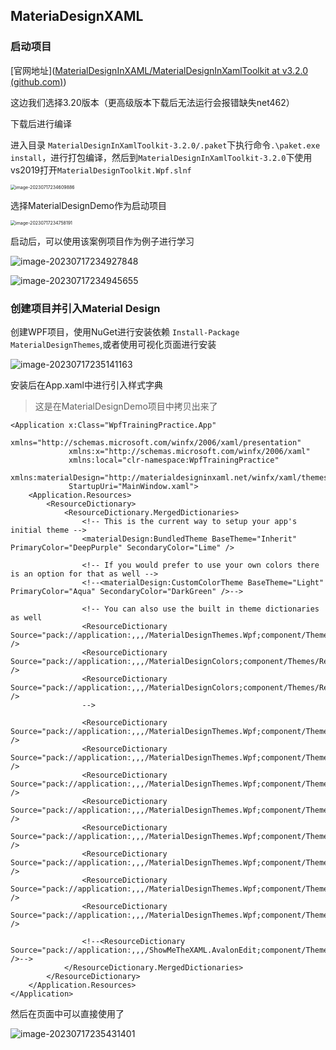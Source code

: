 ## MateriaDesignXAML

### 启动项目

[官网地址]([MaterialDesignInXAML/MaterialDesignInXamlToolkit at v3.2.0 (github.com)](https://github.com/MaterialDesignInXAML/MaterialDesignInXamlToolkit/tree/v3.2.0))

这边我们选择3.20版本（更高级版本下载后无法运行会报错缺失net462）

下载后进行编译

进入目录 `MaterialDesignInXamlToolkit-3.2.0/.paket`下执行命令`.\paket.exe install`，进行打包编译，然后到`MaterialDesignInXamlToolkit-3.2.0`下使用vs2019打开`MaterialDesignToolkit.Wpf.slnf`

<img src="%E4%BD%BF%E7%94%A8MateriaDesignXAML-UI%E6%A1%86%E6%9E%B6-WPF.assets/image-20230717234609886.png" alt="image-20230717234609886" style="zoom:50%;" />

选择MaterialDesignDemo作为启动项目

<img src="%E4%BD%BF%E7%94%A8MateriaDesignXAML-UI%E6%A1%86%E6%9E%B6-WPF.assets/image-20230717234758191.png" alt="image-20230717234758191" style="zoom:50%;" />

启动后，可以使用该案例项目作为例子进行学习

![image-20230717234927848](%E4%BD%BF%E7%94%A8MateriaDesignXAML-UI%E6%A1%86%E6%9E%B6-WPF.assets/image-20230717234927848.png)



![image-20230717234945655](%E4%BD%BF%E7%94%A8MateriaDesignXAML-UI%E6%A1%86%E6%9E%B6-WPF.assets/image-20230717234945655.png)



### 创建项目并引入Material Design

创建WPF项目，使用NuGet进行安装依赖 `Install-Package MaterialDesignThemes`,或者使用可视化页面进行安装

![image-20230717235141163](%E4%BD%BF%E7%94%A8MateriaDesignXAML-UI%E6%A1%86%E6%9E%B6-WPF.assets/image-20230717235141163.png)



安装后在App.xaml中进行引入样式字典

> 这是在MaterialDesignDemo项目中拷贝出来了

```xaml
<Application x:Class="WpfTrainingPractice.App"
             xmlns="http://schemas.microsoft.com/winfx/2006/xaml/presentation"
             xmlns:x="http://schemas.microsoft.com/winfx/2006/xaml"
             xmlns:local="clr-namespace:WpfTrainingPractice"
             xmlns:materialDesign="http://materialdesigninxaml.net/winfx/xaml/themes"
             StartupUri="MainWindow.xaml">
    <Application.Resources>
        <ResourceDictionary>
            <ResourceDictionary.MergedDictionaries>
                <!-- This is the current way to setup your app's initial theme -->
                <materialDesign:BundledTheme BaseTheme="Inherit" PrimaryColor="DeepPurple" SecondaryColor="Lime" />

                <!-- If you would prefer to use your own colors there is an option for that as well -->
                <!--<materialDesign:CustomColorTheme BaseTheme="Light" PrimaryColor="Aqua" SecondaryColor="DarkGreen" />-->

                <!-- You can also use the built in theme dictionaries as well
                <ResourceDictionary Source="pack://application:,,,/MaterialDesignThemes.Wpf;component/Themes/MaterialDesignTheme.Light.xaml" />
                <ResourceDictionary Source="pack://application:,,,/MaterialDesignColors;component/Themes/Recommended/Primary/MaterialDesignColor.DeepPurple.xaml" />
                <ResourceDictionary Source="pack://application:,,,/MaterialDesignColors;component/Themes/Recommended/Accent/MaterialDesignColor.Lime.xaml" />
                -->

                <ResourceDictionary Source="pack://application:,,,/MaterialDesignThemes.Wpf;component/Themes/MaterialDesignTheme.Button.xaml" />
                <ResourceDictionary Source="pack://application:,,,/MaterialDesignThemes.Wpf;component/Themes/MaterialDesignTheme.CheckBox.xaml" />
                <ResourceDictionary Source="pack://application:,,,/MaterialDesignThemes.Wpf;component/Themes/MaterialDesignTheme.ListBox.xaml" />
                <ResourceDictionary Source="pack://application:,,,/MaterialDesignThemes.Wpf;component/Themes/MaterialDesignTheme.PopupBox.xaml" />
                <ResourceDictionary Source="pack://application:,,,/MaterialDesignThemes.Wpf;component/Themes/MaterialDesignTheme.RadioButton.xaml" />
                <ResourceDictionary Source="pack://application:,,,/MaterialDesignThemes.Wpf;component/Themes/MaterialDesignTheme.TextBlock.xaml" />
                <ResourceDictionary Source="pack://application:,,,/MaterialDesignThemes.Wpf;component/Themes/MaterialDesignTheme.ToggleButton.xaml" />
                <ResourceDictionary Source="pack://application:,,,/MaterialDesignThemes.Wpf;component/Themes/MaterialDesignTheme.Defaults.xaml" />

                <!--<ResourceDictionary Source="pack://application:,,,/ShowMeTheXAML.AvalonEdit;component/Themes/xamldisplayer.xaml" />-->
            </ResourceDictionary.MergedDictionaries>
        </ResourceDictionary>
    </Application.Resources>
</Application>

```

然后在页面中可以直接使用了

![image-20230717235431401](%E4%BD%BF%E7%94%A8MateriaDesignXAML-UI%E6%A1%86%E6%9E%B6-WPF.assets/image-20230717235431401.png)
